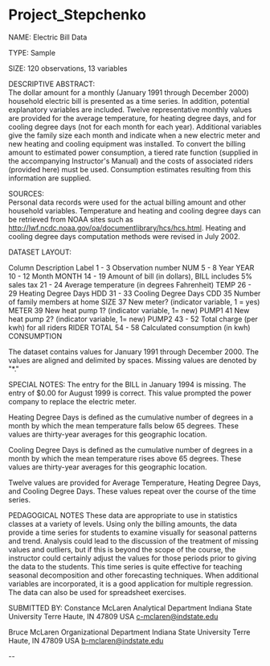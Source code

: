 # Project_Stepchenko
NAME:       Electric Bill Data	

TYPE:       Sample	

SIZE:       120 observations, 13 variables 	
		
DESCRIPTIVE ABSTRACT:		
The dollar amount for a monthly (January 1991 through December 2000) 
household electric bill is presented as a time series. In addition, 
potential explanatory variables are included. Twelve representative 
monthly values are provided for the average temperature, for 
heating degree days, and for cooling degree days (not for each 
month for each year). Additional variables give the family size 
each month and indicate when a new electric meter and new heating 
and cooling equipment was installed. To convert the billing amount 
to estimated power consumption, a tiered rate function (supplied 
in the accompanying Instructor's Manual) and the costs of 
associated riders (provided here) must be used. Consumption 
estimates resulting from this information are supplied.	
		
SOURCES:		
Personal data records were used for the actual billing amount and 
other household variables. Temperature and heating and cooling 
degree days can be retrieved from NOAA sites such as 
http://lwf.ncdc.noaa.gov/oa/documentlibrary/hcs/hcs.html. Heating 
and cooling degree days computation methods were revised in July 
2002.

DATASET LAYOUT:

 Column  Description                                   Label
 1 -  3  Observation number                            NUM
 5 -  8  Year                                          YEAR
10 - 12  Month                                         MONTH
14 - 19  Amount of bill (in dollars),                  BILL
           includes 5% sales tax 
21 - 24  Average temperature (in degrees Fahrenheit)   TEMP
26 - 29  Heating Degree Days                           HDD
31 - 33  Cooling Degree Days                           CDD
35       Number of family members at home              SIZE
37       New meter? (indicator variable, 1 = yes)      METER
39       New heat pump 1? (indicator variable, 1= new) PUMP1
41       New heat pump 2? (indicator variable, 1= new) PUMP2
43 - 52  Total charge (per kwh) for all riders         RIDER TOTAL
54 - 58  Calculated consumption (in kwh)               CONSUMPTION

The dataset contains values for January 1991 through December 2000. 
The values are aligned and delimited by spaces. Missing values are 
denoted by "*."

SPECIAL NOTES: 
The entry for the BILL in January 1994 is missing. The entry of $0.00 
for August 1999 is correct. This value prompted the power company to 
replace the electric meter.

Heating Degree Days is defined as the cumulative number of degrees in 
a month by which the mean temperature falls below 65 degrees. These 
values are thirty-year averages for this geographic location.

Cooling Degree Days is defined as the cumulative number of degrees in 
a month by which the mean temperature rises above 65 degrees. These 
values are thirty-year averages for this geographic location.

Twelve values are provided for Average Temperature, Heating Degree Days, 
and Cooling Degree Days. These values repeat over the course of the 
time series.

PEDAGOGICAL NOTES
These data are appropriate to use in statistics classes at a variety 
of levels. Using only the billing amounts, the data provide a time 
series for students to examine visually for seasonal patterns and 
trend. Analysis could lead to the discussion of the treatment of 
missing values and outliers, but if this is beyond the scope of the 
course, the instructor could certainly adjust the values for those 
periods prior to giving the data to the students. This time series 
is quite effective for teaching seasonal decomposition and other 
forecasting techniques. When additional variables are incorporated, 
it is a good application for multiple regression. The data can also 
be used for spreadsheet exercises.

SUBMITTED BY:
Constance McLaren
Analytical Department
Indiana State University
Terre Haute, IN 47809
USA
c-mclaren@indstate.edu

Bruce McLaren
Organizational Department
Indiana State University
Terre Haute, IN 47809
USA
b-mclaren@indstate.edu

--
